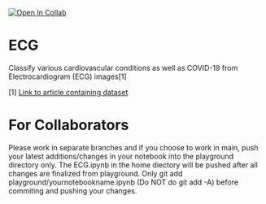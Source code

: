 [![Open In Collab](https://colab.research.google.com/assets/colab-badge.svg)](https://colab.research.google.com/github/hardikroutray/ECG/blob/main/ECG.ipynb)

# ECG
Classify various cardiovascular conditions as well as COVID-19 from Electrocardiogram (ECG) images[1]


[1] [Link to article containing dataset](https://doi.org/10.1016/j.dib.2021.106762)

# For Collaborators
Please work in separate branches and if you choose to work in main, push your latest additions/changes in your notebook into the playground directory only. The ECG.ipynb in the home diectory will be pushed after all changes are finalized from playground. Only git add playground/yournotebookname.ipynb (Do NOT do git add -A) before commiting and pushing your changes.
